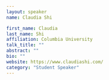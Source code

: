 ```yaml
---
layout: speaker
name: Claudia Shi

first_name: Claudia
last_name: Shi
affiliation: Columbia University
talk_title: ""
abstract: ""
bio: ""
website: https://www.claudiashi.com/
category: "Student Speaker"
---
```


